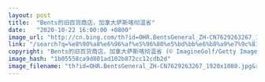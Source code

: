 ```yaml
---
layout: post
title:  "Bents的旧百货商店，加拿大萨斯喀彻温省"
date:   "2020-10-22 16:00:00 +0800"
image_url: "http://cn.bing.com/th?id=OHR.BentsGeneral_ZH-CN7629263267_1920x1080.jpg&rf=LaDigue_1920x1080.jpg&pid=hp"
link: "/search?q=%e8%90%a8%e6%96%af%e5%96%80%e5%bd%bb%e6%b8%a9%e7%9c%81&form=hpcapt&mkt=zh-cn"
copyright: "Bents的旧百货商店，加拿大萨斯喀彻温省 (© ImagineGolf/Getty Images)"
image_hash: "1b05558ca9d801ad102b872cc12cdb2d"
image_filename: "th?id=OHR.BentsGeneral_ZH-CN7629263267_1920x1080.jpg&rf=LaDigue_1920x1080.jpg&pid=hp"
---
```

